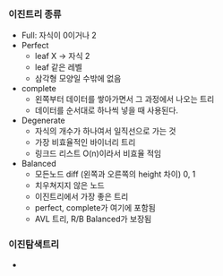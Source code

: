 ### 이진트리 종류

- Full: 자식이 0이거나 2
- Perfect
  - leaf X -> 자식 2
  - leaf 같은 레벨
  - 삼각형 모양일 수밖에 없음
- complete
  - 왼쪽부터 데이터를 쌓아가면서 그 과정에서 나오는 트리
  - 데이터를 순서대로 하나씩 넣을 때 사용된다.
- Degenerate
  - 자식의 개수가 하나여서 일직선으로 가는 것
  - 가장 비효율적인 바이너리 트리
  - 링크드 리스트 O(n)이라서 비효율 적임
- Balanced
  - 모든노드 diff (왼쪽과 오른쪽의 height 차이) 0, 1
  - 치우쳐지지 않은 노드
  - 이진트리에서 가장 좋은 트리
  - perfect, complete가 여기에 포함됨
  - AVL 트리, R/B Balanced가 보장됨

### 이진탐색트리

-
